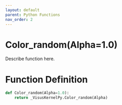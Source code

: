 ```yaml
---
layout: default
parent: Python Functions
nav_order: 2
---
```


# Color_random(Alpha=1.0)

Describe function here.

# Function Definition

```python
def Color_random(Alpha=1.0):
    return _VisusKernelPy.Color_random(Alpha)
```